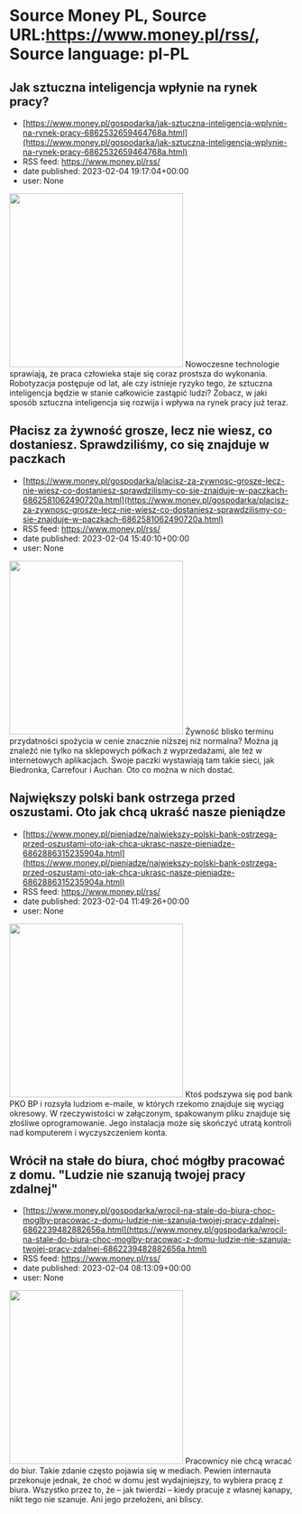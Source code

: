 # Source Money PL, Source URL:https://www.money.pl/rss/, Source language: pl-PL

## Jak sztuczna inteligencja wpłynie na rynek pracy?
 - [https://www.money.pl/gospodarka/jak-sztuczna-inteligencja-wplynie-na-rynek-pracy-6862532659464768a.html](https://www.money.pl/gospodarka/jak-sztuczna-inteligencja-wplynie-na-rynek-pracy-6862532659464768a.html)
 - RSS feed: https://www.money.pl/rss/
 - date published: 2023-02-04 19:17:04+00:00
 - user: None

<img src="https://i.wpimg.pl/308x/filerepo.grupawp.pl/api/v1/display/embed/12cb1778-6323-4d83-ae6d-9ea7798b3453" width="308" /> Nowoczesne technologie sprawiają, że praca człowieka staje się coraz prostsza do wykonania. Robotyzacja postępuje od lat, ale czy istnieje ryzyko tego, że sztuczna inteligencja będzie w stanie całkowicie zastąpić ludzi? Zobacz, w jaki sposób sztuczna inteligencja się rozwija i wpływa na rynek pracy już teraz.

## Płacisz za żywność grosze, lecz nie wiesz, co dostaniesz. Sprawdziliśmy, co się znajduje w paczkach
 - [https://www.money.pl/gospodarka/placisz-za-zywnosc-grosze-lecz-nie-wiesz-co-dostaniesz-sprawdzilismy-co-sie-znajduje-w-paczkach-6862581062490720a.html](https://www.money.pl/gospodarka/placisz-za-zywnosc-grosze-lecz-nie-wiesz-co-dostaniesz-sprawdzilismy-co-sie-znajduje-w-paczkach-6862581062490720a.html)
 - RSS feed: https://www.money.pl/rss/
 - date published: 2023-02-04 15:40:10+00:00
 - user: None

<img src="https://i.wpimg.pl/308x/filerepo.grupawp.pl/api/v1/display/embed/03624bf4-f90d-4963-b5b6-bbb915593a62" width="308" /> Żywność blisko terminu przydatności spożycia w cenie znacznie niższej niż normalna? Można ją znaleźć nie tylko na sklepowych półkach z wyprzedażami, ale też w internetowych aplikacjach. Swoje paczki wystawiają tam takie sieci, jak Biedronka, Carrefour i Auchan. Oto co można w nich dostać.

## Największy polski bank ostrzega przed oszustami. Oto jak chcą ukraść nasze pieniądze
 - [https://www.money.pl/pieniadze/najwiekszy-polski-bank-ostrzega-przed-oszustami-oto-jak-chca-ukrasc-nasze-pieniadze-6862886315235904a.html](https://www.money.pl/pieniadze/najwiekszy-polski-bank-ostrzega-przed-oszustami-oto-jak-chca-ukrasc-nasze-pieniadze-6862886315235904a.html)
 - RSS feed: https://www.money.pl/rss/
 - date published: 2023-02-04 11:49:26+00:00
 - user: None

<img src="https://i.wpimg.pl/308x/filerepo.grupawp.pl/api/v1/display/embed/2960e3ed-71d4-4f02-8fd5-dcd74c8ccc1c" width="308" /> Ktoś podszywa się pod bank PKO BP i rozsyła ludziom e-maile, w których rzekomo znajduje się wyciąg okresowy. W rzeczywistości w załączonym, spakowanym pliku znajduje się złośliwe oprogramowanie. Jego instalacja może się skończyć utratą kontroli nad komputerem i wyczyszczeniem konta.

## Wrócił na stałe do biura, choć mógłby pracować z domu. "Ludzie nie szanują twojej pracy zdalnej"
 - [https://www.money.pl/gospodarka/wrocil-na-stale-do-biura-choc-moglby-pracowac-z-domu-ludzie-nie-szanuja-twojej-pracy-zdalnej-6862239482882656a.html](https://www.money.pl/gospodarka/wrocil-na-stale-do-biura-choc-moglby-pracowac-z-domu-ludzie-nie-szanuja-twojej-pracy-zdalnej-6862239482882656a.html)
 - RSS feed: https://www.money.pl/rss/
 - date published: 2023-02-04 08:13:09+00:00
 - user: None

<img src="https://i.wpimg.pl/308x/filerepo.grupawp.pl/api/v1/display/embed/ea957222-7498-47fe-8887-3eea2110814a" width="308" /> Pracownicy nie chcą wracać do biur. Takie zdanie często pojawia się w mediach. Pewien internauta przekonuje jednak, że choć w domu jest wydajniejszy, to wybiera pracę z biura. Wszystko przez to, że – jak twierdzi – kiedy pracuje z własnej kanapy, nikt tego nie szanuje. Ani jego przełożeni, ani bliscy.
